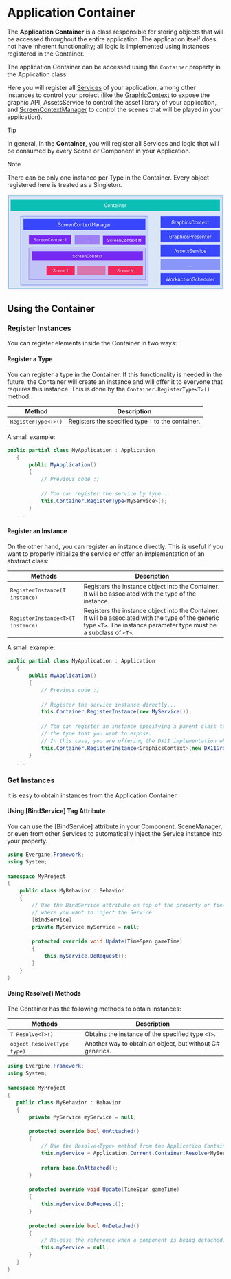 # Application Container

The **Application Container** is a class responsible for storing objects that will be accessed throughout the entire application. The application itself does not have inherent functionality; all logic is implemented using instances registered in the Container.

The application Container can be accessed using the `Container` property in the Application class.

Here you will register all [Services](../services.md) of your application, among other instances to control your project (like the [GraphicContext](../../graphics/low_level_api/graphicscontext.md) to expose the graphic API, AssetsService to control the asset library of your application, and [ScreenContextManager](../scenes/using_scenes.md) to control the scenes that will be played in your application).

> [!TIP]
> In general, in the **Container**, you will register all Services and logic that will be consumed by every Scene or Component in your Application.

> [!NOTE]
> There can be only one instance per Type in the Container. Every object registered here is treated as a Singleton.

![Application Container](images/application_container.png)

## Using the Container

### Register Instances

You can register elements inside the Container in two ways:

#### Register a Type

You can register a type in the Container. If this functionality is needed in the future, the Container will create an instance and will offer it to everyone that requires this instance. This is done by the `Container.RegisterType<T>()` method:

| Method | Description |
| --- | --- |
| `RegisterType<T>()` | Registers the specified type `T` to the container. |

A small example:

 ```csharp
 public partial class MyApplication : Application
    {
        public MyApplication()
        {
            // Previous code :)

            // You can register the service by type...
            this.Container.RegisterType<MyService>();
        }
    ...
 ```

#### Register an Instance

On the other hand, you can register an instance directly. This is useful if you want to properly initialize the service or offer an implementation of an abstract class:

| Methods | Description |
| --- | --- |
| `RegisterInstance(T instance)` | Registers the instance object into the Container. It will be associated with the type of the instance. |
| `RegisterInstance<T>(T instance)` | Registers the instance object into the Container. It will be associated with the type of the generic type `<T>`. The instance parameter type must be a subclass of `<T>`.  |

A small example:
 ```csharp
 public partial class MyApplication : Application
    {
        public MyApplication()
        {
            // Previous code :)

            // Register the service instance directly...
            this.Container.RegisterInstance(new MyService());

            // You can register an instance specifying a parent class to indicate
            // the type that you want to expose.
            // In this case, you are offering the DX11 implementation when someone requests the GraphicsContext...
            this.Container.RegisterInstance<GraphicsContext>(new DX11GraphicsContext());
        }
    ...
 ```

### Get Instances

It is easy to obtain instances from the Application Container.

#### Using [BindService] Tag Attribute

You can use the [BindService] attribute in your Component, SceneManager, or even from other Services to automatically inject the Service instance into your property.

```csharp
using Evergine.Framework;
using System;

namespace MyProject
{
    public class MyBehavior : Behavior
    {
        // Use the BindService attribute on top of the property or field 
        // where you want to inject the Service
        [BindService]
        private MyService myService = null;

        protected override void Update(TimeSpan gameTime)
        {
            this.myService.DoRequest();
        }
    }
}
```

#### Using Resolve() Methods

The Container has the following methods to obtain instances:

| Methods | Description |
| --- | --- |
| `T Resolve<T>()` | Obtains the instance of the specified type `<T>`. |
| `object Resolve(Type type)` | Another way to obtain an object, but without C# generics.  |


 ```csharp
using Evergine.Framework;
using System;

namespace MyProject
{
    public class MyBehavior : Behavior
    {
        private MyService myService = null;

        protected override bool OnAttached()
        {            
            // Use the Resolve<Type> method from the Application Container....
            this.myService = Application.Current.Container.Resolve<MyService>();

            return base.OnAttached();
        }

        protected override void Update(TimeSpan gameTime)
        {
            this.myService.DoRequest();
        }

        protected override bool OnDetached()
        {
            // Release the reference when a component is being detached...
            this.myService = null;
        }
    }
}
 ```